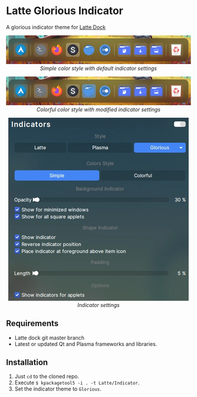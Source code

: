 # Latte Glorious Indicator

A glorious indicator theme for [Latte Dock](https://github.com/KDE/latte-dock)  

<p align="center">
	<img alt="Glorious Latte Indicator" src="scrots/plain.webp"/>
	<br/>
	<i>
		Simple color style with default indicator settings
	</i>
</p>

<p align="center">
	<img alt="Glorious Latte Indicator" src="scrots/colorful.webp"/>
	<br/>
	<i>
		Colorful color style with modified indicator settings
	</i>
</p>

<p align="center">
	<img alt="Glorious Latte Indicator" src="scrots/options.webp"/>
	<br/>
	<i>
		Indicator settings
	</i>
</p>


## Requirements

- Latte dock git master branch
- Latest or updated Qt and Plasma frameworks and libraries.

## Installation

1. Just `cd` to the cloned repo.
2. Execute ```$ kpackagetool5 -i . -t Latte/Indicator```.
3. Set the indicator theme to `Glorious`.

